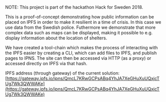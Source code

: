 NOTE: This project is part of the hackathon Hack for Sweden 2018.

This is a proof-of-concept demonstrating how public information can be placed on IPFS in order to make it resilient in a time of crisis. In this case we use data from the Swedish police. Futhermore we demonstrate that more complex data such as maps can be displayed, making it possible to e.g. display information about the location of shelters.

We have created a tool-chain which makes the process of interacting with the IPFS easier by creating a CLI, which can add files to IPFS, and publish pages to IPNS. The site can then be accessed via HTTP (as a proxy) or accessed directly on IPFS via that hash.

IPFS address (through gateway) of the current solution: [https://gateway.ipfs.io/ipns/QmcL7KRwGCPsABq4YhJA7XeGHuXuUQxjcTUg7Wk3QWWAKe](https://gateway.ipfs.io/ipns/QmcL7KRwGCPsABq4YhJA7XeGHuXuUQxjcTUg7Wk3QWWAKe)
